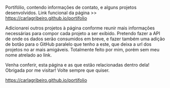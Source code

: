 Portifólio, contendo informações de contato, e alguns projetos desenvolvidos. 
Link funcional da página >> https://carlagribeiro.github.io/portifolio

Adicionarei outros projetos à página conforme reunir mais informações necessárias para compor cada projeto a ser exibido.
Pretendo fazer a API de onde os dados serão consumidos em breve,
e fazer também uma adição de botão para o GitHub paralelo que tenho a este, que deixa a url dos projetos no ar mais amigáveis.
Totalmente feito por mim, porém sem meu nome atrelado ao link. 

Venha conferir, esta página e as que estão relacionadas dentro dela! 
Obrigada por me visitar!
Volte sempre que quiser. 

https://carlagribeiro.github.io/portifolio

